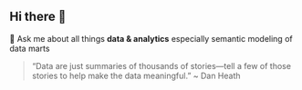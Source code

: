 ## Hi there 👋
 💬 Ask me about all things **data & analytics** especially semantic modeling of data marts
> “Data are just summaries of thousands of stories—tell a few of those stories to help make the data meaningful.”
~ Dan Heath

<!--
**kmarch89509/kmarch89509** is a ✨ _special_ ✨ repository because its `README.md` (this file) appears on your GitHub profile.

Here are some ideas to get you started:

- 🔭 I’m currently working on ...
- 🌱 I’m currently learning ...
- 👯 I’m looking to collaborate on ...
- 🤔 I’m looking for help with ...
- 💬 Ask me about ...
- 📫 How to reach me: ...
- 😄 Pronouns: ...
- ⚡ Fun fact: ...
-->
